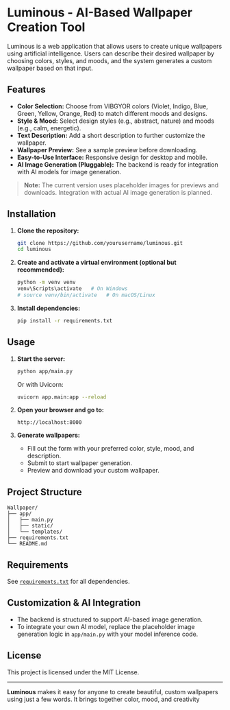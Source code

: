 # Luminous - AI-Based Wallpaper Creation Tool

Luminous is a web application that allows users to create unique wallpapers using artificial intelligence. Users can describe their desired wallpaper by choosing colors, styles, and moods, and the system generates a custom wallpaper based on that input.

## Features

- **Color Selection:** Choose from VIBGYOR colors (Violet, Indigo, Blue, Green, Yellow, Orange, Red) to match different moods and designs.
- **Style & Mood:** Select design styles (e.g., abstract, nature) and moods (e.g., calm, energetic).
- **Text Description:** Add a short description to further customize the wallpaper.
- **Wallpaper Preview:** See a sample preview before downloading.
- **Easy-to-Use Interface:** Responsive design for desktop and mobile.
- **AI Image Generation (Pluggable):** The backend is ready for integration with AI models for image generation.

> **Note:** The current version uses placeholder images for previews and downloads. Integration with actual AI image generation is planned.

## Installation

1. **Clone the repository:**
   ```sh
   git clone https://github.com/yourusername/luminous.git
   cd luminous
   ```

2. **Create and activate a virtual environment (optional but recommended):**
   ```sh
   python -m venv venv
   venv\Scripts\activate   # On Windows
   # source venv/bin/activate   # On macOS/Linux
   ```

3. **Install dependencies:**
   ```sh
   pip install -r requirements.txt
   ```

## Usage

1. **Start the server:**
   ```sh
   python app/main.py
   ```
   Or with Uvicorn:
   ```sh
   uvicorn app.main:app --reload
   ```

2. **Open your browser and go to:**
   ```
   http://localhost:8000
   ```

3. **Generate wallpapers:**
   - Fill out the form with your preferred color, style, mood, and description.
   - Submit to start wallpaper generation.
   - Preview and download your custom wallpaper.

## Project Structure

```
Wallpaper/
├── app/
│   ├── main.py
│   ├── static/
│   └── templates/
├── requirements.txt
└── README.md
```

## Requirements

See [`requirements.txt`](requirements.txt) for all dependencies.

## Customization & AI Integration

- The backend is structured to support AI-based image generation.
- To integrate your own AI model, replace the placeholder image generation logic in `app/main.py` with your model inference code.

## License

This project is licensed under the MIT License.

---

**Luminous** makes it easy for anyone to create beautiful, custom wallpapers using just a few words. It brings together color, mood, and creativity
